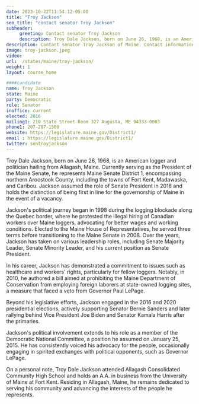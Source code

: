 ```yaml
---
date: 2023-10-22T11:54:12-05:00
title: "Troy Jackson"
seo_title: "contact senator Troy Jackson"
subheader:
     greeting: Contact senator Troy Jackson
     description: Troy Dale Jackson, born on June 26, 1968, is an American logger and politician hailing from Allagash, Maine. Currently serving as the President of the Maine Senate, he represents Maine Senate District 1.
description: Contact senator Troy Jackson of Maine. Contact information for Troy Jackson includes email address, phone number, and mailing address.
image: troy-jackson.jpeg
video:
url:  /states/maine/troy-jackson/
weight: 1
layout: course_home

####candidate
name: Troy Jackson
state: Maine
party: Democratic
role: Senator
inoffice: current
elected: 2016
mailing1: 210 State Street Room 327 Augusta, ME 04333-0003
phone1: 207-287-1500
website: https://legislature.maine.gov/District1/
email : https://legislature.maine.gov/District1/
twitter: sentroyjackson
---
```


Troy Dale Jackson, born on June 26, 1968, is an American logger and politician hailing from Allagash, Maine. Currently serving as the President of the Maine Senate, he represents Maine Senate District 1, encompassing northern Aroostook County, including the towns of Fort Kent, Madawaska, and Caribou. Jackson assumed the role of Senate President in 2018 and holds the distinction of being first in line for the governorship of Maine in the event of a vacancy.

Jackson's political journey began in 1998 during the logging blockade along the Quebec border, where he protested the illegal hiring of Canadian workers over Maine loggers, advocating for better wages and working conditions. Elected to the Maine House of Representatives, he served three terms before transitioning to the Maine Senate in 2008. Over the years, Jackson has taken on various leadership roles, including Senate Majority Leader, Senate Minority Leader, and his current position as Senate President.

In his career, Jackson has demonstrated a commitment to issues such as healthcare and workers' rights, particularly for fellow loggers. Notably, in 2010, he authored a bill aimed at prohibiting the Maine Department of Conservation from employing foreign laborers at state-owned logging sites, a measure that faced a veto from Governor Paul LePage.

Beyond his legislative efforts, Jackson engaged in the 2016 and 2020 presidential elections, actively supporting Senator Bernie Sanders and later rallying behind Vice President Joe Biden and Senator Kamala Harris after the primaries.

Jackson's political involvement extends to his role as a member of the Democratic National Committee, a position he assumed on January 25, 2015. He has consistently voiced his advocacy for the people, occasionally engaging in spirited exchanges with political opponents, such as Governor LePage.

On a personal note, Troy Dale Jackson attended Allagash Consolidated Community High School and holds an A.A. in business from the University of Maine at Fort Kent. Residing in Allagash, Maine, he remains dedicated to serving his community and advancing the interests of the people he represents.
